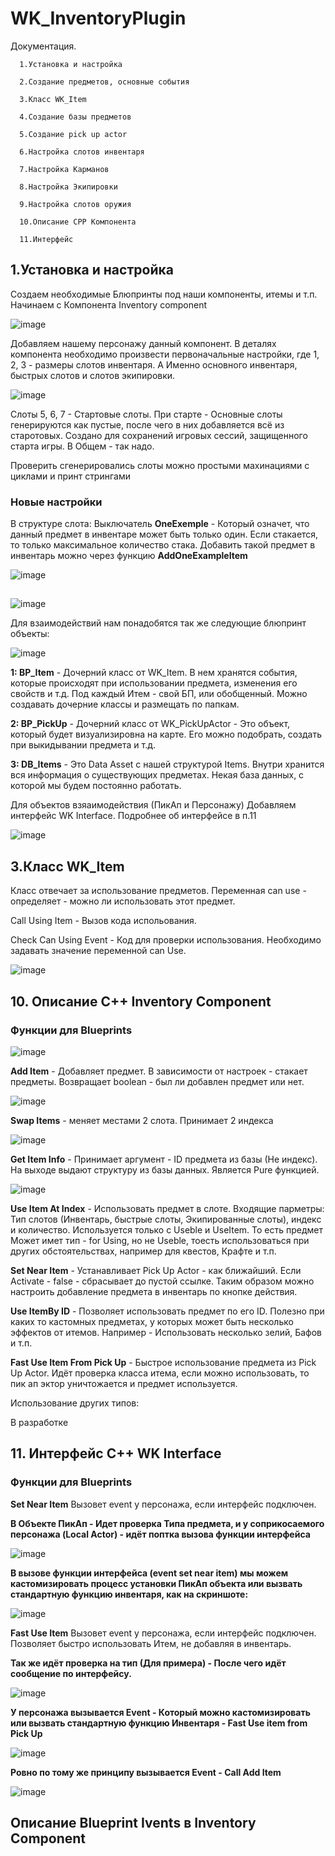 # WK_InventoryPlugin
Документация.

      1.Установка и настройка
      
      2.Создание предметов, основные события
      
      3.Класс WK_Item
      
      4.Создание базы предметов
      
      5.Создание pick up actor
      
      6.Настройка слотов инвентаря
      
      7.Настройка Карманов
      
      8.Настройка Экипировки
      
      9.Настройка слотов оружия  
      
      10.Описание CPP Компонента

      11.Интерфейс


**<h2>1.Установка и настройка</h2>**

Создаем необходимые Блюпринты под наши компоненты, итемы и т.п. Начинаем с Компонента Inventory component

![image](https://github.com/WoodyKoffHL/WK_InventoryPlugin/assets/116869579/729e2e1a-528a-4c81-a186-8e1e04f31fe5)

Добавляем нашему персонажу данный компонент. В деталях компонента необходимо произвести первоначальные настройки, где 1, 2, 3 - размеры слотов инвентаря. А Именно основного инвентаря, быстрых слотов и слотов экипировки. 

![image](https://github.com/WoodyKoffHL/WK_InventoryPlugin/assets/116869579/fa8f5cf5-165f-4de0-9a87-c7c07615102c)

Слоты 5, 6, 7 - Стартовые слоты. При старте - Основные слоты генерируются как пустые, после чего в них добавляется всё из старотовых. Создано для сохранений игровых сессий, защищенного старта игры. В Общем - так надо.

Проверить сгенерировались слоты можно простыми махинациями с циклами и принт стрингами 

**<h3>Новые настройки</h3>**

В структуре слота: Выключатель **OneExemple** - Который означет, что данный предмет в инвентаре может быть только один. Если стакается, то только максимальное количество стака.
Добавить такой предмет в инвентарь можно через функцию **AddOneExampleItem**

![image](https://github.com/WoodyKoffHL/WK_InventoryPlugin/assets/116869579/535da0c7-db74-4113-a26b-0dd762c7e7e0)


<h2></h2>

![image](https://github.com/WoodyKoffHL/WK_InventoryPlugin/assets/116869579/a806c7c1-17c6-4dc3-8211-4c70686eea28)

Для взаимодействий нам понадобятся так же следующие блюпринт объекты:

![image](https://github.com/WoodyKoffHL/WK_InventoryPlugin/assets/116869579/8be84a7f-8717-4ec6-9717-3184f2bcca43)




**1: BP_Item** - Дочерний класс от WK_Item. В нем хранятся события, которые происходят при использовании предмета, изменения его свойств и т.д. Под каждый Итем - свой БП, или обобщенный. Можно создавать дочерние классы и размещать по папкам.

**2: BP_PickUp** - Дочерний класс от WK_PickUpActor - Это объект, который будет визуализировна на карте. Его можно подобрать, создать при выкидывании предмета и т.д.

**3: DB_Items** - Это Data Asset с нашей структурой Items. Внутри хранится вся информация о существующих предметах. Некая база данных, с которой мы будем постоянно работать.


Для объектов взяаимодействия (ПикАп и Персонажу) Добавляем интерфейс WK Interface. Подробнее об интерфейсе в п.11

![image](https://github.com/WoodyKoffHL/WK_InventoryPlugin/assets/116869579/3cc3327d-f03a-46a8-9400-b8ba31e4e31c)




**<h2>3.Класс WK_Item</h2>**

Класс отвечает за использование предметов. Переменная can use - определяет - можно ли использовать этот предмет.

Call Using Item - Вызов кода испольования.

Check Can Using Event - Код для проверки использования. Необходимо задавать значение переменной can Use.

![image](https://github.com/WoodyKoffHL/WK_InventoryPlugin/assets/116869579/cd909a02-997e-40ad-96ea-94415c22e8fb)


**<h2>10. Описание С++ Inventory Component</h2>**

**<h3>Функции для Blueprints</h3>**

![image](https://github.com/WoodyKoffHL/WK_InventoryPlugin/assets/116869579/5c641135-8328-4152-b8b1-2f1ad2143ba8)

**Add Item** - Добавляет предмет. В зависимости от настроек - стакает предметы. Возвращает boolean - был ли добавлен предмет или нет.

![image](https://github.com/WoodyKoffHL/WK_InventoryPlugin/assets/116869579/bb0620a1-0066-49c8-8980-3dabe2d974c4)

**Swap Items** - меняет местами 2 слота. Принимает 2 индекса

![image](https://github.com/WoodyKoffHL/WK_InventoryPlugin/assets/116869579/6eb43427-d69e-46a1-8de1-5665a6bc6bec)

**Get Item Info** - Принимает аргумент - ID предмета из базы (Не индекс). На выходе выдают структуру из базы данных. Является Pure функцией.

![image](https://github.com/WoodyKoffHL/WK_InventoryPlugin/assets/116869579/e3e80076-c87c-41a9-9901-eb5f142b6325)

**Use Item At Index** - Использовать предмет в слоте. Входящие парметры: Тип слотов (Инвентарь, быстрые слоты, Экипированные слоты), индекс и количество. Используется только с Useble и UseItem. То есть предмет Может имет тип - for Using, но не Useble, тоесть  использоваться при других обстоятельствах, например для квестов, Крафте и т.п.

**Set Near Item** - Устанавливает Pick Up Actor - как ближайший. Если Activate - false - сбрасывает до пустой ссылке. Таким образом можно настроить добавление предмета в инвентарь по кнопке действия.

**Use ItemBy ID** - Позволяет использовать предмет по его ID. Полезно при каких то кастомных предметах, у которых может быть несколько эффектов от итемов. Например - Использовать несколько зелий, Бафов и т.п. 

**Fast Use Item From Pick Up** - Быстрое использование предмета из Pick Up Actor. Идёт проверка класса итема, если можно использовать, то пик ап эктор уничтожается и предмет используется. 

Использование других типов:

В разработке

**<h2>11. Интерфейс С++ WK Interface</h2>**

**<h3>Функции для Blueprints</h3>**

**Set Near Item**  Вызовет event у персонажа, если интерфейс подключен. 

**В Объекте ПикАп - Идет проверка Типа предмета, и у соприкосаемого персонажа (Local Actor) - идёт поптка вызова функции интерфейса**

![image](https://github.com/WoodyKoffHL/WK_InventoryPlugin/assets/116869579/6bc2640e-4692-47f5-9b48-bb7384b53ebd)

**В вызове функции интерфейса (event set near item) мы можем кастомизировать процесс установки ПикАп объекта или вызвать стандартную функцию инвентаря, как на скриншоте:**

![image](https://github.com/WoodyKoffHL/WK_InventoryPlugin/assets/116869579/748e4987-ca8e-449a-9847-f9ac7dbb11c8)

**Fast Use Item**  Вызовет event у персонажа, если интерфейс подключен. Позволяет быстро использовать Итем, не добавляя в инвентарь.

**Так же идёт проверка на тип (Для примера) - После чего идёт сообщение по интерфейсу.**

![image](https://github.com/WoodyKoffHL/WK_InventoryPlugin/assets/116869579/c670397c-ebcc-4ce0-8e8f-141eca1eec16)

**У персонажа вызывается Event  - Который можно кастомизировать или вызвать стандартную функцию Инвентаря - Fast Use item from Pick Up**

![image](https://github.com/WoodyKoffHL/WK_InventoryPlugin/assets/116869579/9764d26d-b609-4263-b7e1-1e56a333af75)

**Ровно по тому же принципу вызывается Event - Call Add Item**

![image](https://github.com/WoodyKoffHL/WK_InventoryPlugin/assets/116869579/b5d65b6f-e4eb-4ee9-b6c3-87d113f84097)








**<h2>Описание Blueprint Ivents в Inventory Component</h2>**


